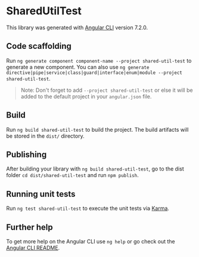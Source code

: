 # SharedUtilTest

This library was generated with [Angular CLI](https://github.com/angular/angular-cli) version 7.2.0.

## Code scaffolding

Run `ng generate component component-name --project shared-util-test` to generate a new component. You can also use `ng generate directive|pipe|service|class|guard|interface|enum|module --project shared-util-test`.

> Note: Don't forget to add `--project shared-util-test` or else it will be added to the default project in your `angular.json` file.

## Build

Run `ng build shared-util-test` to build the project. The build artifacts will be stored in the `dist/` directory.

## Publishing

After building your library with `ng build shared-util-test`, go to the dist folder `cd dist/shared-util-test` and run `npm publish`.

## Running unit tests

Run `ng test shared-util-test` to execute the unit tests via [Karma](https://karma-runner.github.io).

## Further help

To get more help on the Angular CLI use `ng help` or go check out the [Angular CLI README](https://github.com/angular/angular-cli/blob/master/README.md).

